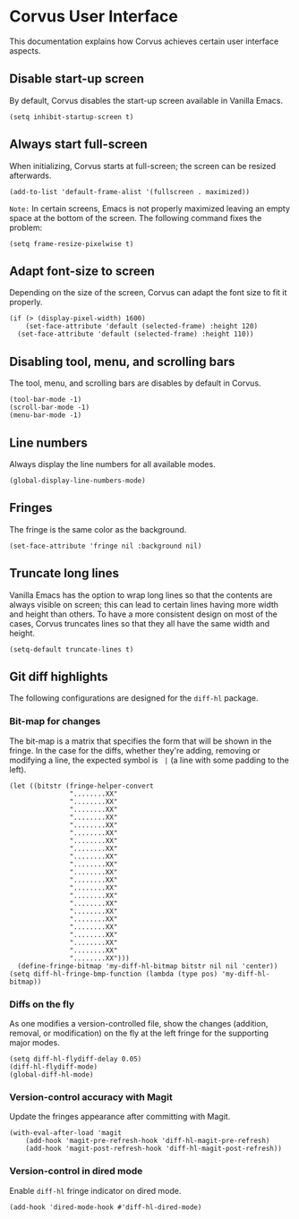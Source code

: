 # Corvus User Interface

This documentation explains how Corvus achieves certain user interface aspects.

## Disable start-up screen

By default, Corvus disables the start-up screen available in Vanilla Emacs.

```elisp
(setq inhibit-startup-screen t)
```

## Always start full-screen

When initializing, Corvus starts at full-screen; the screen can be resized
afterwards.

```elisp
(add-to-list 'default-frame-alist '(fullscreen . maximized))
```

`Note:` In certain screens, Emacs is not properly maximized leaving an empty
space at the bottom of the screen. The following command fixes the problem:

```elisp
(setq frame-resize-pixelwise t)
```

## Adapt font-size to screen

Depending on the size of the screen, Corvus can adapt the font size to fit it
properly.

```elisp
(if (> (display-pixel-width) 1600)
    (set-face-attribute 'default (selected-frame) :height 120)
  (set-face-attribute 'default (selected-frame) :height 110))
```

## Disabling tool, menu, and scrolling bars

The tool, menu, and scrolling bars are disables by default in Corvus.

```elisp
(tool-bar-mode -1)
(scroll-bar-mode -1)
(menu-bar-mode -1)
```

## Line numbers

Always display the line numbers for all available modes.

```elisp
(global-display-line-numbers-mode)
```

## Fringes

The fringe is the same color as the background.

```elisp
(set-face-attribute 'fringe nil :background nil)
```

## Truncate long lines

Vanilla Emacs has the option to wrap long lines so that the contents are always
visible on screen; this can lead to certain lines having more width and height
than others. To have a more consistent design on most of the cases, Corvus
truncates lines so that they all have the same width and height.

```elisp
(setq-default truncate-lines t)
```

## Git diff highlights

The following configurations are designed for the `diff-hl` package.

### Bit-map for changes

The bit-map is a matrix that specifies the form that will be shown in the
fringe. In the case for the diffs, whether they're adding, removing or modifying
a line, the expected symbol is ` |` (a line with some padding to the left).

```elisp
(let ((bitstr (fringe-helper-convert
               "........XX"
               "........XX"
               "........XX"
               "........XX"
               "........XX"
               "........XX"
               "........XX"
               "........XX"
               "........XX"
               "........XX"
               "........XX"
               "........XX"
               "........XX"
               "........XX"
               "........XX"
               "........XX"
               "........XX"
               "........XX"
               "........XX"
               "........XX"
               "........XX"
               "........XX")))
  (define-fringe-bitmap 'my-diff-hl-bitmap bitstr nil nil 'center))
(setq diff-hl-fringe-bmp-function (lambda (type pos) 'my-diff-hl-bitmap))
```

### Diffs on the fly

As one modifies a version-controlled file, show the changes (addition, removal,
or modification) on the fly at the left fringe for the supporting major modes.

```elisp
(setq diff-hl-flydiff-delay 0.05)
(diff-hl-flydiff-mode)
(global-diff-hl-mode)
```

### Version-control accuracy with Magit

Update the fringes appearance after committing with Magit.

```elisp
(with-eval-after-load 'magit
    (add-hook 'magit-pre-refresh-hook 'diff-hl-magit-pre-refresh)
    (add-hook 'magit-post-refresh-hook 'diff-hl-magit-post-refresh))
```

### Version-control in dired mode

Enable `diff-hl` fringe indicator on dired mode.

```elisp
(add-hook 'dired-mode-hook #'diff-hl-dired-mode)
```

